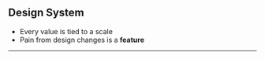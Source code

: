 ## Design System

- Every value is tied to a scale
- Pain from design changes is a **feature**

---

[theme]: https://github.com/workco/gainbridge/blob/master/src/theme/index.js
[prop-types]: https://github.com/workco/gainbridge/blob/master/src/constants/customPropTypes.js#L7
